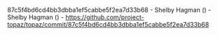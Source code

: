 87c5f4bd6cd4bb3dbba1ef5cabbe5f2ea7d33b68 - Shelby Hagman () - Shelby Hagman () - https://github.com/project-topaz/topaz/commit/87c5f4bd6cd4bb3dbba1ef5cabbe5f2ea7d33b68
